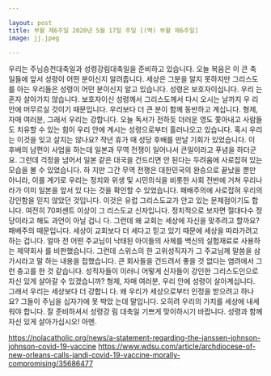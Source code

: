 ```yaml
---

layout: post
title: 부활 제6주일 2020년 5월 17일 주일 [(백) 부활 제6주일]
image: jj.jpeg

---
```


우리는 주님승천대축일과 성령강림대축일을 준비하고 있습니다. 오늘 복음은 이 큰 축 일들에 앞서 성령이 어떤 분이신지 알려줍니다. 세상은 그분을 알지 못하지만 그리스도 를 아는 우리들은 성령이 어떤 분이신지 알고 있습니다. 성령은 보호자이십니다. 우리 는 혼자 살아가지 않습니다. 보호자이신 성령께서 그리스도께서 다시 오시는 날까지 우 리 안에 머무르실 것이기 때문입니다. 우리보다 더 큰 분이 함께 동반하고 계십니다. 형제, 자매 여러분, 그래서 우리는 강합니다. 오늘 독서가 전하듯 더러운 영도 쫓아내고 사람들도 치유할 수 있는 힘이 우리 안에 계시는 성령으로부터 흘러나오고 있습니다. 혹시 우리는 이것을 잊고 살지는 않나요?
작년 휴가 때 성당 후배를 만날 기회가 있었습니다. 이 후배의 남편이 사업을 하는데 일본과 무역 전쟁이 일어나서 큰일이라고 푸념을 하더군요. 그런데 걱정을 넘어서 일본 같은 대국을 건드리면 안 된다는 두려움에 사로잡혀 있는 모습을 볼 수 있었습니다. 하 지만 그간 무역 전쟁은 대한민국의 완승으로 끝났을 뿐만 아니라, 이를 계기로 우리는 정치와 위생 및 시민의식을 비롯한 사회 전반에 거쳐 우리나라가 이미 일본을 앞서 있 다는 것을 확인할 수 있었습니다. 패배주의에 사로잡혀 우리의 강인함을 믿지 않았던 것입니다.
이것은 유럽 그리스도교가 안고 있는 문제점이기도 합니다. 여전히 70퍼센트 이상이 그 리스도교 신자입니다. 정치적으로 보자면 절대다수 정당이라고 해도 과언이 아닐 겁니 다. 그런데 왜 교회는 세상에 자신을 맞추려고 할까요? 패배주의 때문입니다. 세상이 교회보다 더 세다고 믿고 있기 때문에 세상을 따라가려고 하는 겁니다.
얼마 전 어떤 주교님이 낙태된 아이들의 사체를 백신의 실험재료로 사용하는 제약회사 를 비판했습니다. 그런데 스위스의 한 고위성직자가 그 주교님께 말씀을 삼가시라고 말 하는 내용을 접했습니다. 큰 회사들을 건드려서 좋을 것 없다는 염려에서 그런 충고를 한 것 같습니다. 성직자들이 이러니 어떻게 신자들이 강인한 그리스도인으로 자신 있게 살아갈 수 있겠습니까?
형제, 자매 여러분, 우리 안에 성령이 살아계십니다. 그래서 우리는 세상보다 더 강합니 다. 왜 우리가 세상으로부터 인정을 받으려고 하나요? 그들이 주님을 십자가에 못 박았 는데 말입니다. 오히려 우리의 가치를 세상에 내세워야 합니다. 잘 준비하셔서 성령강 림 대축일 기쁘게 맞이하시기 바랍니다. 성령과 함께 자신 있게 살아가십시오! 아멘.
 
https://nolacatholic.org/news/a-statement-regarding-the-janssen-johnson-johnson-covid-19-vaccine
https://www.wdsu.com/article/archdiocese-of-new-orleans-calls-jandj-covid-19-vaccine-morally-compromising/35686477